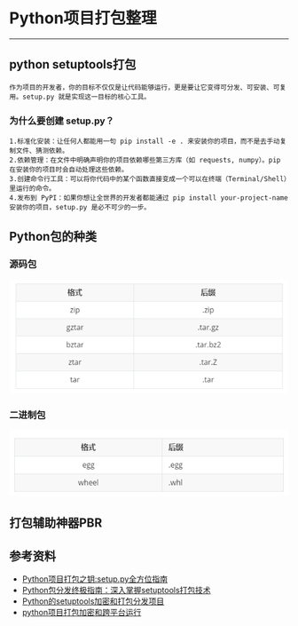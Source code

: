 
# Python项目打包整理

---


## python setuptools打包
```.text
作为项目的开发者，你的目标不仅仅是让代码能够运行，更是要让它变得可分发、可安装、可复用。setup.py 就是实现这一目标的核心工具。
```
### 为什么要创建 setup.py？
```.text
1.标准化安装：让任何人都能用一句 pip install -e . 来安装你的项目，而不是去手动复制文件、猜测依赖。
2.依赖管理：在文件中明确声明你的项目依赖哪些第三方库（如 requests, numpy）。pip 在安装你的项目时会自动处理这些依赖。
3.创建命令行工具：可以将你代码中的某个函数直接变成一个可以在终端（Terminal/Shell）里运行的命令。
4.发布到 PyPI：如果你想让全世界的开发者都能通过 pip install your-project-name 安装你的项目，setup.py 是必不可少的一步。
```

## Python包的种类
### 源码包
![img](imgs/4385574658.png) </br>



### 二进制包
![img](imgs/8273745895.png) </br>


## 打包辅助神器PBR








## 参考资料
- [Python项目打包之钥:setup.py全方位指南](https://blog.csdn.net/2402_86492143/article/details/151183604)
- [Python包分发终极指南：深入掌握setuptools打包技术](https://blog.csdn.net/weixin_63779518/article/details/148930592)
- [Python的setuptools加密和打包分发项目](https://blog.csdn.net/weixin_43145427/article/details/123843952)
- [python项目打包加密和跨平台运行](https://blog.csdn.net/weixin_44986037/article/details/140617431)


